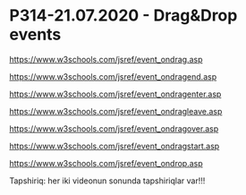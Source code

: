 # P314-21.07.2020 - Drag&Drop events

https://www.w3schools.com/jsref/event_ondrag.asp

https://www.w3schools.com/jsref/event_ondragend.asp

https://www.w3schools.com/jsref/event_ondragenter.asp

https://www.w3schools.com/jsref/event_ondragleave.asp

https://www.w3schools.com/jsref/event_ondragover.asp

https://www.w3schools.com/jsref/event_ondragstart.asp

https://www.w3schools.com/jsref/event_ondrop.asp

Tapshiriq:
her iki videonun sonunda tapshiriqlar var!!!
